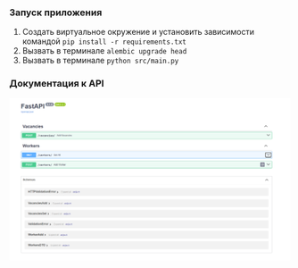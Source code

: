 ### Запуск приложения
1. Создать виртуальное окружение и установить зависимости командой `pip install -r requirements.txt`
2. Вызвать в терминале `alembic upgrade head`
3. Вызвать в терминале `python src/main.py`


### Документация к API
![Alt text](docs/openapi.png)
